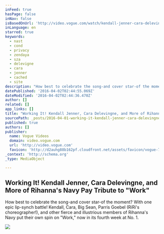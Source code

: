 ```yaml
---
inFeed: true
hasPage: false
inNav: false
isBasedOnUrl: 'http://video.vogue.com/watch/kendall-jenner-cara-delevingne-lip-synch-work-rihanna'
inLanguage: en
starred: true
keywords:
  - nast
  - cond
  - privacy
  - zendaya
  - sza
  - delevigne
  - cara
  - jenner
  - cached
  - site
description: "How best to celebrate the song-and cover star-of the moment? With one epic lip-synch battle! Kendall, Cara, Big Sean, Parris Goebel (RiRi's choreographer!), and other fierce and illustrious members of Rihanna's Navy put their own spin on \"Work,\" now in its fourth week at No. 1."
datePublished: '2016-04-02T02:44:55.069Z'
dateModified: '2016-04-02T02:44:36.470Z'
author: []
related: []
app_links: []
title: "Working It! Kendall Jenner, Cara Delevingne, and More of Rihanna's Navy Pay Tribute to \"Work\""
sourcePath: _posts/2016-04-01-working-it-kendall-jenner-cara-delevingne-and-more-of-rih.md
published: true
authors: []
publisher:
  name: Vogue Videos
  domain: video.vogue.com
  url: 'http://video.vogue.com'
  favicon: 'http://d2auhg88b162pf.cloudfront.net/assets/favicon/vogue-73de2d3d460239b6c4863cbb0fae1bd4.png'
_context: 'http://schema.org'
_type: MediaObject

---
```

<article style=""><h1>Working It! Kendall Jenner, Cara Delevingne, and More of Rihanna's Navy Pay Tribute to "Work"</h1><p>How best to celebrate the song-and cover star-of the moment? With one epic lip-synch battle! Kendall, Cara, Big Sean, Parris Goebel (RiRi's choreographer!), and other fierce and illustrious members of Rihanna's Navy put their own spin on "Work," now in its fourth week at No. 1.</p><img src="https://s3-us-west-2.amazonaws.com/the-grid-img/p/f8c01080fe142eed00b30bcbdcdc7f92a442f440.jpg" /></article>